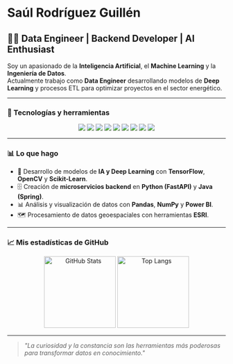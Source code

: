 # Saúl Rodríguez Guillén

## 🧑‍💻 Data Engineer | Backend Developer | AI Enthusiast  
Soy un apasionado de la **Inteligencia Artificial**, el **Machine Learning** y la **Ingeniería de Datos**.  
Actualmente trabajo como **Data Engineer** desarrollando modelos de **Deep Learning** y procesos ETL para optimizar proyectos en el sector energético.

---

### 🚀 Tecnologías y herramientas
<div align="center">
  <img src="https://img.shields.io/badge/Python-3776AB?logo=python&logoColor=white" />
  <img src="https://img.shields.io/badge/TensorFlow-FF6F00?logo=tensorflow&logoColor=white" />
  <img src="https://img.shields.io/badge/OpenCV-5C3EE8?logo=opencv&logoColor=white" />
  <img src="https://img.shields.io/badge/Java-007396?logo=java&logoColor=white" />
  <img src="https://img.shields.io/badge/Spring-6DB33F?logo=spring&logoColor=white" />
  <img src="https://img.shields.io/badge/PostgreSQL-4169E1?logo=postgresql&logoColor=white" />
  <img src="https://img.shields.io/badge/Docker-2496ED?logo=docker&logoColor=white" />
  <img src="https://img.shields.io/badge/FastAPI-009688?logo=fastapi&logoColor=white" />
  <img src="https://img.shields.io/badge/Power%20BI-F2C811?logo=powerbi&logoColor=black" />
</div>

---

### 📊 Lo que hago
- 🧠 Desarrollo de modelos de **IA y Deep Learning** con **TensorFlow**, **OpenCV** y **Scikit-Learn**.  
- 🗄 Creación de **microservicios backend** en **Python (FastAPI)** y **Java (Spring)**.  
- 📊 Análisis y visualización de datos con **Pandas**, **NumPy** y **Power BI**.  
- 🗺 Procesamiento de datos geoespaciales con herramientas **ESRI**.  

---

### 📈 Mis estadísticas de GitHub
<div align="center">
  <img height="165" src="https://github-readme-stats.vercel.app/api?username=THIONG&show_icons=true&theme=dark" alt="GitHub Stats" />
  <img height="165" src="https://github-readme-stats.vercel.app/api/top-langs/?username=THIONG&layout=compact&theme=dark" alt="Top Langs" />
</div>

---

> *"La curiosidad y la constancia son las herramientas más poderosas para transformar datos en conocimiento."*  
